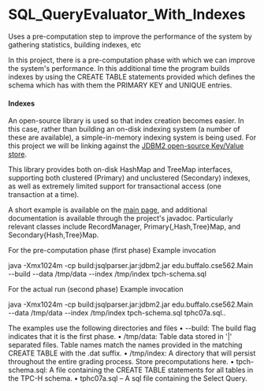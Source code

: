 SQL_QueryEvaluator_With_Indexes
===============================

Uses a pre-computation step to improve the performance of the system by gathering statistics, building indexes, etc

In this project, there is a pre-computation phase with which we can improve the system's performance.
In this additional time the program builds indexes by using the CREATE TABLE statements provided which
defines the schema which has with them the PRIMARY KEY and UNIQUE entries.

#### Indexes

An open-source library is used so that index creation becomes easier. In this case, rather than
building an on-disk indexing system (a number of these are available), a simple-in-memory indexing
system is being used. For this project we will be linking against the [JDBM2 open-source Key/Value store](https://code.google.com/p/jdbm2/). 

This library provides both on-disk HashMap and TreeMap interfaces, supporting both clustered (Primary)
and unclustered (Secondary) indexes, as well as extremely limited support for transactional
access (one transaction at a time).

A short example is available on the [main page](http://jdbm2.googlecode.com/svn/trunk/javadoc/jdbm/package-summary.html), and additional documentation is available through the
project's javadoc. Particularly relevant classes include RecordManager, Primary{,Hash,Tree}Map,
and Secondary{Hash,Tree}Map.

For the pre-computation phase (first phase)
Example invocation

  java -Xmx1024m -cp build:jsqlparser.jar:jdbm2.jar edu.buffalo.cse562.Main --build --data /tmp/data --index /tmp/index tpch-schema.sql

For the actual run (second phase)
Example invocation

  java -Xmx1024m -cp build:jsqlparser.jar:jdbm2.jar edu.buffalo.cse562.Main --data /tmp/data --index /tmp/index tpch-schema.sql tphc07a.sql..

The examples use the following directories and files
  • --build: The build flag indicates that it is the first phase.
  • /tmp/data: Table data stored in '|' separated files. Table names match the names provided in the matching CREATE TABLE with the .dat suffix.
  • /tmp/index: A directory that will persist throughout the entire grading process. Store precomputations here.
  • tpch-schema.sql: A file containing the CREATE TABLE statements for all tables in the TPC-H schema.
  • tphc07a.sql – A sql file containing the Select Query.
